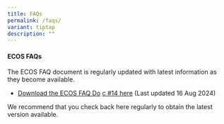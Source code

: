 ```yaml
---
title: FAQs
permalink: /faqs/
variant: tiptap
description: ""
---
```

<h4><strong>ECOS FAQs</strong></h4>
<p>The ECOS FAQ document is regularly updated with latest information as
they become available.</p>
<ul data-tight="true" class="tight">
<li>
<p><a href="/files/FAQ/ECOS_Launch_FAQ__13_6_Aug_24.pdf" rel="noopener noreferrer nofollow" target="_blank">Download the ECOS FAQ Do</a>
<a href="/files/FAQ/ECOS_Launch_FAQ__14___16_Aug_2024.pdf" rel="noopener noreferrer nofollow" target="_blank">c</a><a href="/files/FAQ/ECOS_Launch_FAQ__13_6_Aug_24.pdf" rel="noopener noreferrer nofollow" target="_blank"> #14 here</a> (Last
updated 16 Aug 2024)</p>
</li>
</ul>
<p>We recommend that you check back here regularly to obtain the latest version
available.</p>